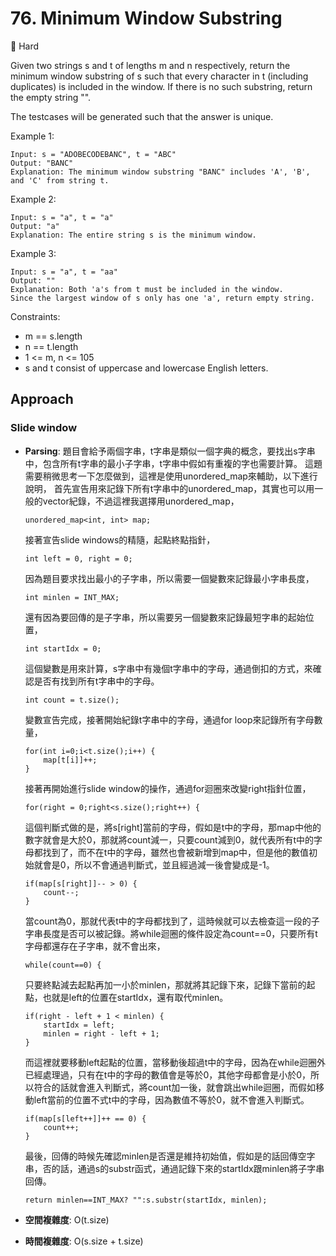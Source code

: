 # 76. Minimum Window Substring

🔴 Hard

Given two strings s and t of lengths m and n respectively, return the minimum window 
substring
 of s such that every character in t (including duplicates) is included in the window. If there is no such substring, return the empty string "".

The testcases will be generated such that the answer is unique.

 

Example 1:
```
Input: s = "ADOBECODEBANC", t = "ABC"
Output: "BANC"
Explanation: The minimum window substring "BANC" includes 'A', 'B', and 'C' from string t.
```

Example 2:
```
Input: s = "a", t = "a"
Output: "a"
Explanation: The entire string s is the minimum window.
```

Example 3:
```
Input: s = "a", t = "aa"
Output: ""
Explanation: Both 'a's from t must be included in the window.
Since the largest window of s only has one 'a', return empty string.
```

Constraints:
- m == s.length
- n == t.length
- 1 <= m, n <= 105
- s and t consist of uppercase and lowercase English letters.

## Approach
### Slide window
- **Parsing**: 
    題目會給予兩個字串，t字串是類似一個字典的概念，要找出s字串中，包含所有t字串的最小子字串，t字串中假如有重複的字也需要計算。
    這題需要稍微思考一下怎麼做到，這裡是使用unordered_map來輔助，以下進行說明，
    首先宣告用來記錄下所有t字串中的unordered_map，其實也可以用一般的vector紀錄，不過這裡我選擇用unordered_map，
    ```
    unordered_map<int, int> map;
    ```
    接著宣告slide windows的精隨，起點終點指針，
    ```
    int left = 0, right = 0;
    ```
    因為題目要求找出最小的子字串，所以需要一個變數來記錄最小字串長度，
    ```
    int minlen = INT_MAX;
    ```
    還有因為要回傳的是子字串，所以需要另一個變數來記錄最短字串的起始位置，
    ```
    int startIdx = 0;
    ```
    這個變數是用來計算，s字串中有幾個t字串中的字母，通過倒扣的方式，來確認是否有找到所有t字串中的字母。
    ```
    int count = t.size();
    ```
    變數宣告完成，接著開始紀錄t字串中的字母，通過for loop來記錄所有字母數量，
    ```
    for(int i=0;i<t.size();i++) {
        map[t[i]]++;
    }
    ```
    接著再開始進行slide window的操作，通過for迴圈來改變right指針位置，
    ```
    for(right = 0;right<s.size();right++) {
    ``` 
    這個判斷式做的是，將s[right]當前的字母，假如是t中的字母，那map中他的數字就會是大於0，那就將count減一，只要count減到0，就代表所有t中的字母都找到了，而不在t中的字母，雖然也會被新增到map中，但是他的數值初始就會是0，所以不會通過判斷式，並且經過減一後會變成是-1。
    ```
    if(map[s[right]]-- > 0) {
        count--;
    }
    ``` 
    當count為0，那就代表t中的字母都找到了，這時候就可以去檢查這一段的子字串長度是否可以被記錄。將while迴圈的條件設定為count==0，只要所有t字母都還存在子字串，就不會出來，
    ```
    while(count==0) {
    ```
    只要終點減去起點再加一小於minlen，那就將其記錄下來，記錄下當前的起點，也就是left的位置在startIdx，還有取代minlen。
    ```
    if(right - left + 1 < minlen) {
        startIdx = left;
        minlen = right - left + 1;
    }
    ```
    而這裡就要移動left起點的位置，當移動後超過t中的字母，因為在while迴圈外已經處理過，只有在t中的字母的數值會是等於0，其他字母都會是小於0，所以符合的話就會進入判斷式，將count加一後，就會跳出while迴圈，而假如移動left當前的位置不式t中的字母，因為數值不等於0，就不會進入判斷式。
    ```
    if(map[s[left++]]++ == 0) {
        count++;
    }
    ```
    最後，回傳的時候先確認minlen是否還是維持初始值，假如是的話回傳空字串，否的話，通過s的substr函式，通過記錄下來的startIdx跟minlen將子字串回傳。
    ```
    return minlen==INT_MAX? "":s.substr(startIdx, minlen);
    ```

- **空間複雜度**: O(t.size)
- **時間複雜度**: O(s.size + t.size)